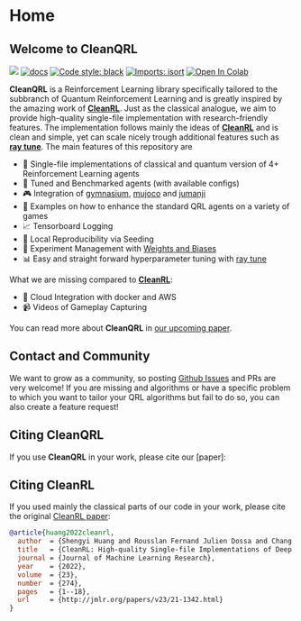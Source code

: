 # Home

## Welcome to CleanQRL


[<img src="https://img.shields.io/badge/license-MIT-blue">](https://github.com/georgkruse/cleanqrl?tab=License-1-ov-file)
[![docs](https://img.shields.io/github/deployments/vwxyzjn/cleanrl/Production?label=docs&logo=vercel)](https://georgkruse.github.io/cleanqrl-docs/)
[![Code style: black](https://img.shields.io/badge/code%20style-black-000000.svg)](https://github.com/psf/black)
[![Imports: isort](https://img.shields.io/badge/%20imports-isort-%231674b1?style=flat&labelColor=ef8336)](https://pycqa.github.io/isort/)
[![Open In Colab](https://colab.research.google.com/assets/colab-badge.svg)]()


**CleanQRL** is a Reinforcement Learning library specifically tailored to the subbranch of Quantum Reinforcement Learning and is greatly inspired by the amazing work of **[CleanRL](https://github.com/vwxyzjn/cleanrl)**. Just as the classical analogue, we aim to provide high-quality single-file implementation with research-friendly features. The implementation follows mainly the ideas of **[CleanRL](https://github.com/vwxyzjn/cleanrl)** and is clean and simple, yet can scale nicely trough additional features such as **[ray tune](https://docs.ray.io/en/latest/tune/index.html)**. The main features of this repository are


* 📜 Single-file implementations of classical and quantum version of 4+ Reinforcement Learning agents 
* 💾 Tuned and Benchmarked agents (with available configs)
* 🎮 Integration of [gymnasium](https://gymnasium.farama.org/), [mujoco](https://www.gymlibrary.dev/environments/mujoco/index.html) and [jumanji](https://instadeepai.github.io/jumanji/)
* 📘 Examples on how to enhance the standard QRL agents on a variety of games
* 📈 Tensorboard Logging
* 🌱 Local Reproducibility via Seeding
* 🧫 Experiment Management with [Weights and Biases](https://wandb.ai/site)
* 📊 Easy and straight forward hyperparameter tuning with [ray tune](https://docs.ray.io/en/latest/tune/index.html)

What we are missing compared to **[CleanRL](https://github.com/vwxyzjn/cleanrl)**:

* 💸 Cloud Integration with docker and AWS 
* 📹 Videos of Gameplay Capturing


You can read more about **CleanQRL** in [our upcoming paper]().

## Contact and Community

We want to grow as a community, so posting [Github Issues](https://github.com/georgkruse/cleanqrl/issues) and PRs are very welcome! If you are missing and algorithms or have a specific problem to which you want to tailor your QRL algorithms but fail to do so, you can also create a feature request!

## Citing CleanQRL

If you use **CleanQRL** in your work, please cite our [paper]:


## Citing CleanRL

If you used mainly the classical parts of our code in your work, please cite the original [CleanRL paper](https://www.jmlr.org/papers/v23/21-1342.html):

```bibtex
@article{huang2022cleanrl,
  author  = {Shengyi Huang and Rousslan Fernand Julien Dossa and Chang Ye and Jeff Braga and Dipam Chakraborty and Kinal Mehta and João G.M. Araújo},
  title   = {CleanRL: High-quality Single-file Implementations of Deep Reinforcement Learning Algorithms},
  journal = {Journal of Machine Learning Research},
  year    = {2022},
  volume  = {23},
  number  = {274},
  pages   = {1--18},
  url     = {http://jmlr.org/papers/v23/21-1342.html}
}
```

